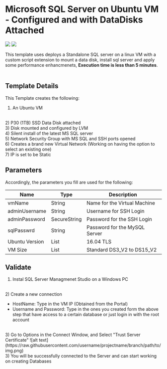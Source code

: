 

# Microsoft SQL Server on Ubuntu VM - Configured and with DataDisks Attached

<a href="https://portal.azure.com/#create/Microsoft.Template/uri/https%3A%2F%2Fraw.githubusercontent.com%2FMicrosoftCoEX%2Fazure-templates%2Fmaster%2FMSSQL-LinuxVM%2Fazuredeploy.json" target="_blank"><img src="http://azuredeploy.net/deploybutton.png"/></a> <a href="http://armviz.io/#/?load=https%3A%2F%2Fraw.githubusercontent.com%2FMicrosoftCoEX%2Fazure-templates%2Fmaster%2FMSSQL-LinuxVM%2Fazuredeploy.json" target="_blank">
    <img src="http://armviz.io/visualizebutton.png"/>
</a>


This template uses deploys a Standalone SQL server on a linux VM with a custom script extension to mount a data disk, install sql server and apply some performance enhancmenets, <b>Execution time is less than 5 minutes</b>.
<br/>
<br/>
## Template Details
This Template creates the following:
<br/>
1) An Ubuntu VM
<br/>
2) P30 (1TB) SSD Data Disk attached
<br/>
3) Disk mounted and configured by LVM
<br/>
4) Silent install of the latest MS SQL server
<br/>
5) Network Security Group with MS SQL and SSH ports opened
<br>
6) Creates a brand new Virtual Network (Working on having the option to select an existing one)
<br/>
7) IP is set to be Static

## Parameters
Accordingly, the parameters you fill are used for the following:

| Name| Type           | Description |
| ------------- | ------------- | ------------- |
| vmName  | String | Name for the Virtual Machine |
| adminUsername  | String | Username for SSH Login |
| adminPassword | SecureString | Password for the SSH Login |
| sqlPasswrd | String | Password for the MySQL Server |
| Ubuntu Version  | List | 16.04 TLS | 
| VM Size | List | Standard DS3_V2 to DS15_V2 |


## Validate
1) Instal SQL Server Managmenet Studio on a Windows PC
<br/>
2) Create a new connection
<ul>
<li>
    HostName: Type in the VM IP (Obtained from the Portal)
    </li>
    <li>
    Username and Password: Type in the ones you created form the above step that have access to a certain database or just login in with the root account
    </li>
</ul>
<br/>
3) Go to Options in the Connect Window, and Select "Trust Server Certificate"
![alt text](https://raw.githubusercontent.com/username/projectname/branch/path/to/img.png)
<br/>
3) You will be successfully connected to the Server and can start working on creating Databases
